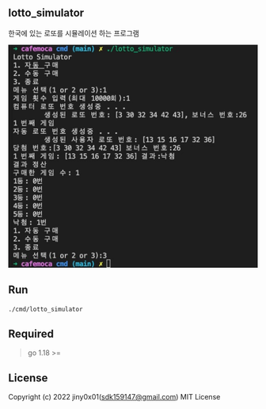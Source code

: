 ## lotto_simulator
한국에 있는 로또를 시뮬레이션 하는 프로그램

![demo](./demo.jpeg)

## Run
```bash
./cmd/lotto_simulator 
```

## Required
> go 1.18 >=

## License
Copyright (c) 2022 jiny0x01(sdk159147@gmail.com)
MIT License
